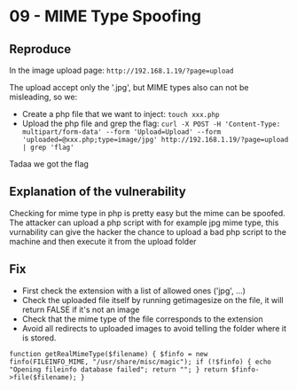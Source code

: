 # 09 - MIME Type Spoofing

## Reproduce

In the image upload page: `http://192.168.1.19/?page=upload`

The upload accept only the '.jpg', but MIME types also can not be misleading, so we:

- Create a php file that we want to inject:
  `touch xxx.php`
- Upload the php file and grep the flag:
  `curl -X POST -H 'Content-Type: multipart/form-data' --form 'Upload=Upload' --form 'uploaded=@xxx.php;type=image/jpg' http://192.168.1.19/?page=upload | grep 'flag'`

Tadaa we got the flag

## Explanation of the vulnerability

Checking for mime type in php is pretty easy but the mime can be spoofed. The attacker can upload a php script with for example jpg mime type, this vurnability can give the hacker the chance to upload a bad php script to the machine and then execute it from the upload folder

## Fix

- First check the extension with a list of allowed ones ('jpg', ...)
- Check the uploaded file itself by running getimagesize on the file, it will return FALSE if it's not an image
- Check that the mime type of the file corresponds to the extension
- Avoid all redirects to uploaded images to avoid telling the folder where it is stored.

`function getRealMimeType($filename) { $finfo = new finfo(FILEINFO_MIME, "/usr/share/misc/magic"); if (!$finfo) { echo "Opening fileinfo database failed"; return ""; } return $finfo->file($filename); }`
